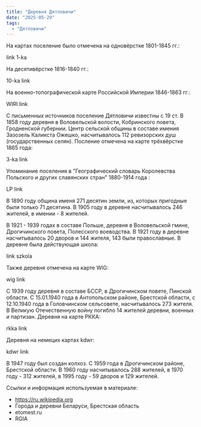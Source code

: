 ```yaml
---
title: "Деревня Дятловичи"
date: "2025-05-29"
tags: 
  - "Дятловичи"
---
```


На картах поселение было отмечена на одновёрстке 1801-1845 гг.:

link 1-ka

На десятивёрстке 1816-1840 гг.:

10-ka link

На военно-топографической карте Российской Империи 1846-1863 гг.:

WIRI link

С письменных источников поселение Дятловичи известны с 19 ст. В 1858 году деревня в Воловельской волости, Кобринского повета, Гродненской губернии. Центр сельской общины в составе имения Зазозель Каликста Ожешко, насчитывалось 112 ревизорских душ (государственных селян). Посление отмечена на карте трёхвёрстке 1865 года:

3-ka link

Упоминание поселения в "Географический словарь Королевства Польского и других славянских стран" 1880-1914 года   :

LP link

В 1890 году община именя 271 десятин земли, из, которых пригодные были только 71 десятина. В 1905 году в деревне насчитывалось 246 жителей, в имении - 8 жителей.

В 1921 - 1939 годах в составе Польше, деревня в Воловельской гмине, Дрогичинского повета, Полесского воеводства. В 1921 году в деревне насчитывалось 20 дворов и 144 жителя, 143 были православные. В деревне была действующая школа:

link szkola

Также деревня отмечена на карте WIG:

wig link

С 1939 году деревня в составе БССР, в Дрогичинском повете, Пинской области. С 15.01.1940 года в Антопольском районе, Брестской области, с 12.10.1940 года в Головчинском сельсовете, насчитывалось 273 жителя. В Великую Отечественную войну погибло 14 жителей деревни, военных и партизан. Деревня на карте РККА:

rkka link

Деревня на немецих картах kdwr:

kdwr link

В 1947 году был создан колхоз. С 1959 года в Дрогичинском районе, Брестской области. В 1960 году насчитывалось 288 жителей, в 1970 году - 312 жителей, в 1995 году - 59 дворов и 129 жителей.

Ссылки и информация используемая в материале:
- https://ru.wikipedia.org
- Города и деревни Беларуси, Брестская область
- etomest.ru
- RGIA
